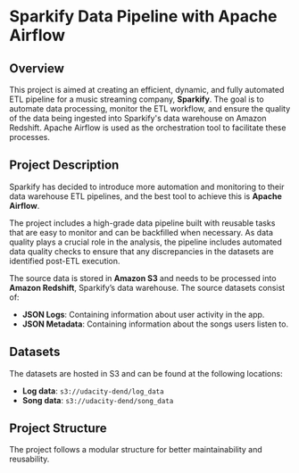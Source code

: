 # Sparkify Data Pipeline with Apache Airflow

## Overview

This project is aimed at creating an efficient, dynamic, and fully automated ETL pipeline for a music streaming company, **Sparkify**. The goal is to automate data processing, monitor the ETL workflow, and ensure the quality of the data being ingested into Sparkify's data warehouse on Amazon Redshift. Apache Airflow is used as the orchestration tool to facilitate these processes.

## Project Description

Sparkify has decided to introduce more automation and monitoring to their data warehouse ETL pipelines, and the best tool to achieve this is **Apache Airflow**. 

The project includes a high-grade data pipeline built with reusable tasks that are easy to monitor and can be backfilled when necessary. As data quality plays a crucial role in the analysis, the pipeline includes automated data quality checks to ensure that any discrepancies in the datasets are identified post-ETL execution.

The source data is stored in **Amazon S3** and needs to be processed into **Amazon Redshift**, Sparkify’s data warehouse. The source datasets consist of:

- **JSON Logs**: Containing information about user activity in the app.
- **JSON Metadata**: Containing information about the songs users listen to.

## Datasets

The datasets are hosted in S3 and can be found at the following locations:

- **Log data**: `s3://udacity-dend/log_data`
- **Song data**: `s3://udacity-dend/song_data`

## Project Structure

The project follows a modular structure for better maintainability and reusability.

